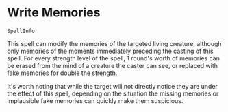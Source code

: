 # Write Memories

`SpellInfo`

This spell can modify the memories of the targeted living creature, although only memories of the moments immediately preceding the casting of this spell. For every strength level of the spell, 1 round's worth of memories can be erased from the mind of a creature the caster can see, or replaced with fake memories for double the strength.

It's worth noting that while the target will not directly notice they are under the effect of this spell, depending on the situation the missing memories or implausible fake memories can quickly make them suspicious.

